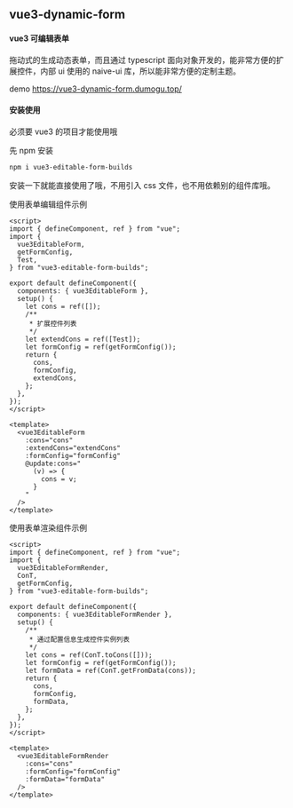 ## vue3-dynamic-form

#### vue3 可编辑表单

拖动式的生成动态表单，而且通过 typescript 面向对象开发的，能非常方便的扩展控件，内部 ui 使用的 naive-ui 库，所以能非常方便的定制主题。

demo https://vue3-dynamic-form.dumogu.top/

#### 安装使用

必须要 vue3 的项目才能使用哦

先 npm 安装

```sh
npm i vue3-editable-form-builds
```

安装一下就能直接使用了哦，不用引入 css 文件，也不用依赖别的组件库哦。

使用表单编辑组件示例

```vue
<script>
import { defineComponent, ref } from "vue";
import {
  vue3EditableForm,
  getFormConfig,
  Test,
} from "vue3-editable-form-builds";

export default defineComponent({
  components: { vue3EditableForm },
  setup() {
    let cons = ref([]);
    /**
     * 扩展控件列表
     */
    let extendCons = ref([Test]);
    let formConfig = ref(getFormConfig());
    return {
      cons,
      formConfig,
      extendCons,
    };
  },
});
</script>

<template>
  <vue3EditableForm
    :cons="cons"
    :extendCons="extendCons"
    :formConfig="formConfig"
    @update:cons="
      (v) => {
        cons = v;
      }
    "
  />
</template>
```

使用表单渲染组件示例

```vue
<script>
import { defineComponent, ref } from "vue";
import {
  vue3EditableFormRender,
  ConT,
  getFormConfig,
} from "vue3-editable-form-builds";

export default defineComponent({
  components: { vue3EditableFormRender },
  setup() {
    /**
     * 通过配置信息生成控件实例列表
     */
    let cons = ref(ConT.toCons([]));
    let formConfig = ref(getFormConfig());
    let formData = ref(ConT.getFromData(cons));
    return {
      cons,
      formConfig,
      formData,
    };
  },
});
</script>

<template>
  <vue3EditableFormRender
    :cons="cons"
    :formConfig="formConfig"
    :formData="formData"
  />
</template>
```
